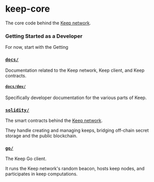 # keep-core

The core code behind the [Keep network].

### Getting Started as a Developer

For now, start with the Getting 

### [`docs/`](docs/)

Documentation related to the Keep network, Keep client, and Keep contracts.

#### [`docs/dev/`](docs/dev/)

Specifically developer documentation for the various parts of Keep.

### [`solidity/`](solidity/)

The smart contracts behind the [Keep network].

They handle creating and managing keeps, bridging off-chain secret storage
and the public blockchain.

### [`go/`](go/)

The Keep Go client.

It runs the Keep network's random beacon, hosts keep nodes, and participates in
keep computations.

  [Keep network]: https://keep.network
